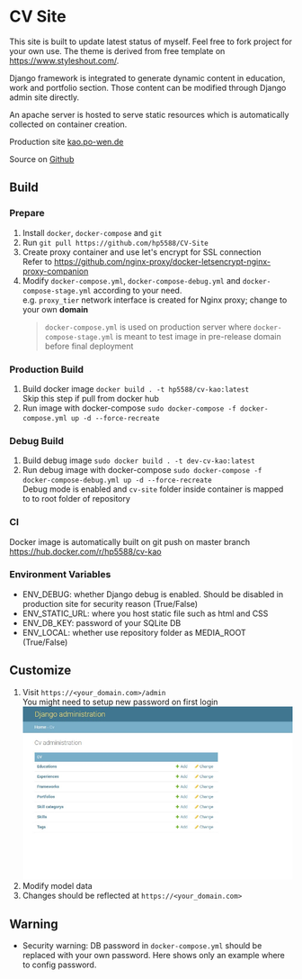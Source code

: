 # CV Site
This site is built to update latest status of myself. Feel free to fork project for your own use. The theme is derived from free template on https://www.styleshout.com/.

Django framework is integrated to generate dynamic content in education, work and portfolio section. Those content can be modified through Django admin site directly. 

An apache server is hosted to serve static resources which is automatically collected on container creation.

Production site [kao.po-wen.de](https://kao.po-wen.de/)

Source on [Github](https://github.com/hp5588/CV-Site)

## Build
### Prepare
1. Install `docker`, `docker-compose` and `git`
1. Run `git pull https://github.com/hp5588/CV-Site`
1. Create proxy container and use let's encrypt for SSL connection \
    Refer to https://github.com/nginx-proxy/docker-letsencrypt-nginx-proxy-companion
1. Modify `docker-compose.yml`,  `docker-compose-debug.yml` and `docker-compose-stage.yml` according to your need.\
    e.g. `proxy_tier` network interface is created for Nginx proxy; change to your own **domain**
    > `docker-compose.yml` is used on production server where `docker-compose-stage.yml` is meant to test image in pre-release domain before final deployment

### Production Build
1. Build docker image `docker build . -t hp5588/cv-kao:latest` \
   Skip this step if pull from docker hub
1. Run image with docker-compose `sudo docker-compose -f docker-compose.yml up -d --force-recreate`
  
### Debug Build
1. Build debug image `sudo docker build . -t dev-cv-kao:latest`
1. Run debug image with docker-compose `sudo docker-compose -f docker-compose-debug.yml up -d --force-recreate`\
    Debug mode is enabled and `cv-site` folder inside container is mapped to to root folder of repository

### CI
Docker image is automatically built on git push on master branch
https://hub.docker.com/r/hp5588/cv-kao

### Environment Variables
- ENV_DEBUG: whether Django debug is enabled. Should be disabled in production site for security reason (True/False)
- ENV_STATIC_URL: where you host static file such as html and CSS
- ENV_DB_KEY: password of your SQLite DB 
- ENV_LOCAL: whether use repository folder as MEDIA_ROOT (True/False)

## Customize
1. Visit `https://<your_domain.com>/admin` \
You might need to setup new password on first login
![Admin Site](https://github.com/hp5588/CV-Site/raw/master/images/admin_site.jpg)
2. Modify model data
3. Changes should be reflected at `https://<your_domain.com>` 

## Warning
- Security warning: DB password in `docker-compose.yml` should be replaced with your own password. Here shows only an example where to config password.